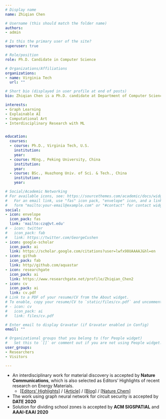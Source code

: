```yaml
---
# Display name
name: Zhiqian Chen

# Username (this should match the folder name)
authors:
- admin

# Is this the primary user of the site?
superuser: true

# Role/position
role: Ph.D. Candidate in Computer Science

# Organizations/Affiliations
organizations:
- name: Virginia Tech
  url: ""

# Short bio (displayed in user profile at end of posts)
bio: Zhiqian Chen is a Ph.D. candidate at Department of Computer Science, Virginia Tech, focusing on AI and interdisciplinary research.

interests:
- Graph Learning
- Explainable AI
- Computational Art
- Interdisciplinary Research with ML


education:
  courses:
  - course: Ph.D., Virginia Tech, U.S.
    institution:
    year:
  - course: MEng., Peking University, China
    institution:
    year:
  - course: BSc., Huazhong Univ. of Sci. & Tech., China
    institution:
    year:

# Social/Academic Networking
# For available icons, see: https://sourcethemes.com/academic/docs/widgets/#icons
#   For an email link, use "fas" icon pack, "envelope" icon, and a link in the
#   form "mailto:your-email@example.com" or "#contact" for contact widget.
social:
- icon: envelope
  icon_pack: fas
  link: 'mailto:czq@vt.edu'
# - icon: twitter
#   icon_pack: fab
#   link: https://twitter.com/GeorgeCushen
- icon: google-scholar
  icon_pack: ai
  link: https://scholar.google.com/citations?user=lwfx98UAAAAJ&hl=en
- icon: github
  icon_pack: fab
  link: http//github.com/aquastar
- icon: researchgate
  icon_pack: ai
  link: https://www.researchgate.net/profile/Zhiqian_Chen2
- icon: cv
  icon_pack: ai
  link: cv.pdf
# Link to a PDF of your resume/CV from the About widget.
# To enable, copy your resume/CV to `static/files/cv.pdf` and uncomment the lines below.  
# - icon: cv
#   icon_pack: ai
#   link: files/cv.pdf

# Enter email to display Gravatar (if Gravatar enabled in Config)
email: ""

# Organizational groups that you belong to (for People widget)
#   Set this to `[]` or comment out if you are not using People widget.  
user_groups:
- Researchers
- Visitors

---
```

<!-- {{% alert note %}}
Highly motivated MS and PhD students who want to do research under my advisory are encouraged to contact me by my email.
{{% /alert %}} -->

- An interdisciplinary work for material discovery is accepted by **Nature Communications**, which is also selected as Editors’ Highlights of recent research on Energy Materials.
  - [[Editors’ Highlights]](https://www.nature.com/collections/dmmhtcypsc/content/prateek-dongare) / [[Article]](https://www.nature.com/articles/s41467-019-13214-1?utm_campaign=MultipleJournals_USG_DEVICE&utm_source=Nature_community&utm_medium=Community_sites&utm_content=BenJoh-Nature-MultipleJournals-Engineering-Global)
  / [[Blog]](https://devicematerialscommunity.nature.com/users/328140-chen-ling/posts/56441-discovering-novel-solid-state-lithium-ion-conductors-through-unsupervised-learning) / [[Nature Chem]](https://www.facebook.com/naturechemistry/posts/2469966929936783?__tn__=-R)
- The work using graph neural network for circuit security is accepted by **DATE 2020**
- Solution for dividing school zones is accepted by **ACM SIGSPATIAL** and **AAAI-EAAI 2020**
